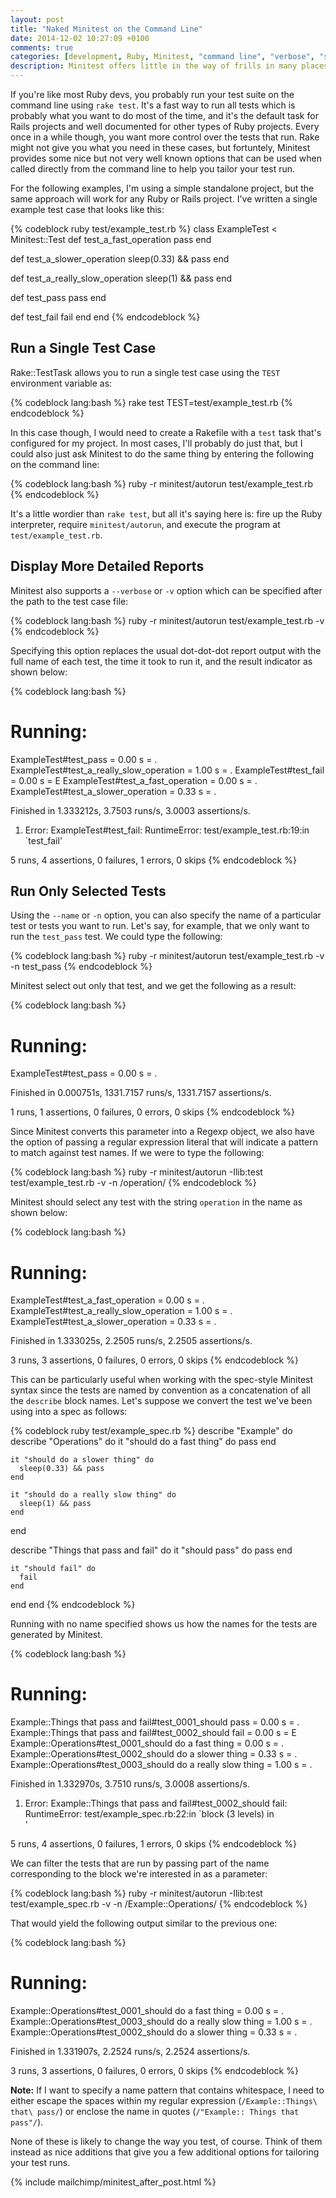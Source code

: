 ```yaml
---
layout: post
title: "Naked Minitest on the Command Line"
date: 2014-12-02 10:27:09 +0100
comments: true
categories: [development, Ruby, Minitest, "command line", "verbose", "single test"]
description: Minitest offers little in the way of frills in many places, but there are a few command line options that you should know about
---
```

If you're like most Ruby devs, you probably run your test suite on the command line using `rake test`.  It's a fast way to run all tests which is probably what you want to do most of the time, and it's the default task for Rails projects and well documented for other types of Ruby projects.  Every once in a while though, you want more control over the tests that run.  Rake might not give you what you need in these cases, but fortuntely, Minitest provides some nice but not very well known options that can be used when called directly from the command line to help you tailor your test run.<!--more-->

For the following examples, I'm using a simple standalone project, but the same approach will work for any Ruby or Rails project.  I've written a single example test case that looks like this:

{% codeblock ruby test/example_test.rb %}
class ExampleTest < Minitest::Test
  def test_a_fast_operation
    pass
  end

  def test_a_slower_operation
    sleep(0.33) && pass
  end

  def test_a_really_slow_operation
    sleep(1) && pass
  end

  def test_pass
    pass
  end

  def test_fail
    fail
  end
end
{% endcodeblock %}

## Run a Single Test Case ##

Rake::TestTask allows you to run a single test case using the `TEST` environment variable as:

{% codeblock lang:bash %}
rake test TEST=test/example_test.rb
{% endcodeblock %}

In this case though, I would need to create a Rakefile with a `test` task that's configured for my project.  In most cases, I'll probably do just that, but I could also just ask Minitest to do the same thing by entering the following on the command line:

{% codeblock lang:bash %}
ruby -r minitest/autorun test/example_test.rb
{% endcodeblock %}

It's a little wordier than `rake test`, but all it's saying here is: fire up the Ruby interpreter, require `minitest/autorun`, and execute the program at `test/example_test.rb`.

## Display More Detailed Reports ##

Minitest also supports a `--verbose` or `-v` option which can be specified after the path to the test case file:

{% codeblock lang:bash %}
ruby -r minitest/autorun test/example_test.rb -v
{% endcodeblock %}

Specifying this option replaces the usual dot-dot-dot report output with the full name of each test, the time it took to run it, and the result indicator as shown below:

{% codeblock lang:bash %}
# Running:

ExampleTest#test_pass = 0.00 s = .
ExampleTest#test_a_really_slow_operation = 1.00 s = .
ExampleTest#test_fail = 0.00 s = E
ExampleTest#test_a_fast_operation = 0.00 s = .
ExampleTest#test_a_slower_operation = 0.33 s = .

Finished in 1.333212s, 3.7503 runs/s, 3.0003 assertions/s.

  1) Error:
ExampleTest#test_fail:
RuntimeError:
    test/example_test.rb:19:in `test_fail'
	
5 runs, 4 assertions, 0 failures, 1 errors, 0 skips
{% endcodeblock %}

## Run Only Selected Tests ##

Using the `--name` or `-n` option, you can also specify the name of a particular test or tests you want to run.  Let's say, for example, that we only want to run the `test_pass` test.  We could type the following:

{% codeblock lang:bash %}
ruby -r minitest/autorun test/example_test.rb -v -n test_pass
{% endcodeblock %}

Minitest select out only that test, and we get the following as a result:

{% codeblock lang:bash %}
# Running:

ExampleTest#test_pass = 0.00 s = .

Finished in 0.000751s, 1331.7157 runs/s, 1331.7157 assertions/s.

1 runs, 1 assertions, 0 failures, 0 errors, 0 skips
{% endcodeblock %}

Since Minitest converts this parameter into a Regexp object, we also have the option of passing a regular expression literal that will indicate a pattern to match against test names.  If we were to type the following:

{% codeblock lang:bash %}
ruby -r minitest/autorun -Ilib:test test/example_test.rb -v -n /operation/
{% endcodeblock %}

Minitest should select any test with the string `operation` in the name as shown below:

{% codeblock lang:bash %}
# Running:

ExampleTest#test_a_fast_operation = 0.00 s = .
ExampleTest#test_a_really_slow_operation = 1.00 s = .
ExampleTest#test_a_slower_operation = 0.33 s = .

Finished in 1.333025s, 2.2505 runs/s, 2.2505 assertions/s.

3 runs, 3 assertions, 0 failures, 0 errors, 0 skips
{% endcodeblock %}

This can be particularly useful when working with the spec-style Minitest syntax since the tests are named by convention as a concatenation of all the `describe` block names.  Let's suppose we convert the test we've been using into a spec as follows:

{% codeblock ruby test/example_spec.rb %}
describe "Example" do
  describe "Operations" do
    it "should do a fast thing" do
      pass
    end

    it "should do a slower thing" do
      sleep(0.33) && pass
    end

    it "should do a really slow thing" do
      sleep(1) && pass
    end
  end

  describe "Things that pass and fail" do
    it "should pass" do
      pass
    end

    it "should fail" do
      fail
    end
  end
end
{% endcodeblock %}

Running with no name specified shows us how the names for the tests are generated by Minitest.

{% codeblock lang:bash %}
# Running:

Example::Things that pass and fail#test_0001_should pass = 0.00 s = .
Example::Things that pass and fail#test_0002_should fail = 0.00 s = E
Example::Operations#test_0001_should do a fast thing = 0.00 s = .
Example::Operations#test_0002_should do a slower thing = 0.33 s = .
Example::Operations#test_0003_should do a really slow thing = 1.00 s = .

Finished in 1.332970s, 3.7510 runs/s, 3.0008 assertions/s.

  1) Error:
Example::Things that pass and fail#test_0002_should fail:
RuntimeError: 
    test/example_spec.rb:22:in `block (3 levels) in <main>'
	  
5 runs, 4 assertions, 0 failures, 1 errors, 0 skips
{% endcodeblock %}

We can filter the tests that are run by passing part of the name corresponding to the block we're interested in as a parameter:

{% codeblock lang:bash %}
ruby -r minitest/autorun -Ilib:test test/example_spec.rb -v -n /Example::Operations/
{% endcodeblock %}

That would yield the following output similar to the previous one:

{% codeblock lang:bash %}
# Running:

Example::Operations#test_0001_should do a fast thing = 0.00 s = .
Example::Operations#test_0003_should do a really slow thing = 1.00 s = .
Example::Operations#test_0002_should do a slower thing = 0.33 s = .

Finished in 1.331907s, 2.2524 runs/s, 2.2524 assertions/s.

3 runs, 3 assertions, 0 failures, 0 errors, 0 skips
{% endcodeblock %}

**Note:** If I want to specify a name pattern that contains whitespace, I need to either escape the spaces within my regular expression (`/Example::Things\ that\ pass/`) or enclose the name in quotes (`/"Example:: Things that pass"/`).


None of these is likely to change the way you test, of course.  Think of them instead as nice additions that give you a few additional options for tailoring your test runs.

{% include mailchimp/minitest_after_post.html %}
